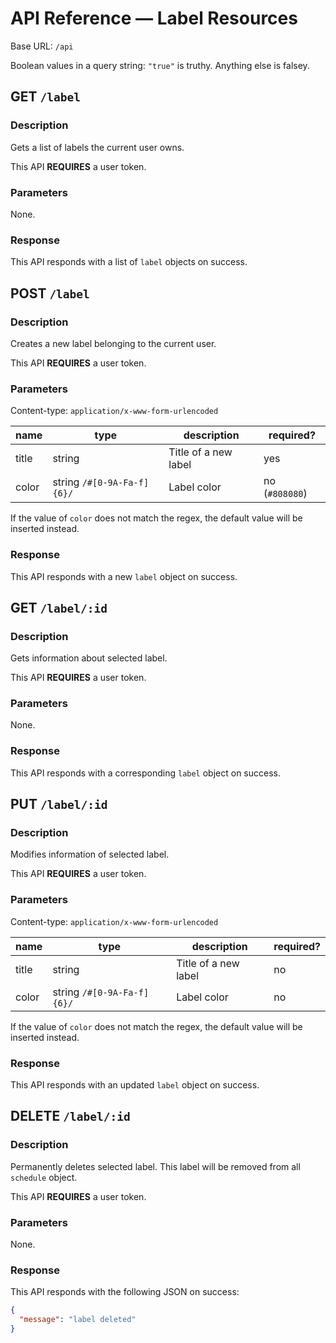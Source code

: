 # API Reference &mdash; Label Resources

Base URL: `/api`

Boolean values in a query string: `"true"` is truthy. Anything else is falsey.

## GET `/label`

### Description

Gets a list of labels the current user owns.

This API **REQUIRES** a user token.

### Parameters

None.

### Response

This API responds with a list of `label` objects on success.

## POST `/label`

### Description

Creates a new label belonging to the current user.

This API **REQUIRES** a user token.

### Parameters

Content-type: `application/x-www-form-urlencoded`

| name  | type                       | description          | required?      |
|-------|----------------------------|----------------------|----------------|
| title | string                     | Title of a new label | yes            |
| color | string `/#[0-9A-Fa-f]{6}/` | Label color          | no (`#808080`) |

If the value of `color` does not match the regex, the default value will be
inserted instead.

### Response

This API responds with a new `label` object on success.

## GET `/label/:id`

### Description

Gets information about selected label.

This API **REQUIRES** a user token.

### Parameters

None.

### Response

This API responds with a corresponding `label` object on success.

## PUT `/label/:id`

### Description

Modifies information of selected label.

This API **REQUIRES** a user token.

### Parameters

Content-type: `application/x-www-form-urlencoded`

| name  | type                       | description          | required? |
|-------|----------------------------|----------------------|-----------|
| title | string                     | Title of a new label | no        |
| color | string `/#[0-9A-Fa-f]{6}/` | Label color          | no        |

If the value of `color` does not match the regex, the default value will be
inserted instead.

### Response

This API responds with an updated `label` object on success.

## DELETE `/label/:id`

### Description

Permanently deletes selected label. This label will be removed from all
`schedule` object.

This API **REQUIRES** a user token.

### Parameters

None.

### Response

This API responds with the following JSON on success:

```json
{
  "message": "label deleted"
}
```
